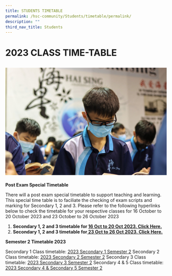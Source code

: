 ```yaml
---
title: STUDENTS TIMETABLE
permalink: /hsc-community/Students/timetable/permalink/
description: ""
third_nav_title: Students
---
```

2023 CLASS TIME-TABLE
==========
![](/images/timetable.jpeg)
---------------------
**Post Exam Special Timetable**

There will a  post exam special timetable to support teaching and learning. This special time table is to faciliate the checking of exam scripts and marking for Secondary 1, 2 and 3. Please refer to the following hyperlinks below to check the timetable for your respective classes for 16 October to 20 October 2023 and 23 October to 26 October 2023
1. **Secondary 1,  2 and 3 timetable for [ 16 Oct to 20 Oct 2023.  Click Here.](/files/Time%20Table/final%20post%20exam%2016%20to%2020%20oct%202023%2015102023%20class.pdf)**
3. **Secondary 1,  2 and 3 timetable for[ 23 Oct to 26 Oct 2023. Click Here.](/files/Time%20Table/final%20post%20exam%2023%20to%2026%20oct%202023%2015102023%20class.pdf)**

**Semester 2 Timetable 2023**

Secondary 1 Class timetable: 
[2023 Secondary 1 Semester 2](/files/Time%20Table/sec%201%202023%20sem%202%20class%2023062023.pdf)
Secondary 2 Class timetable: 
[2023 Secondary 2 Semester 2](/files/Time%20Table/sec2%202023%20sem%202%20class%2023062023.pdf)
Secondary 3 Class timetable: [2023 Secondary 3 Semester 2](/files/Time%20Table/sec%203%202023%20sem%202%20class%2023062023.pdf)
Secondary 4 & 5 Class timetable: 
[2023 Secondary 4 & Secondary 5 Semester 2](/files/Time%20Table/sec4%20sec%205%202023%20sem%202%20class%2023062023.pdf)